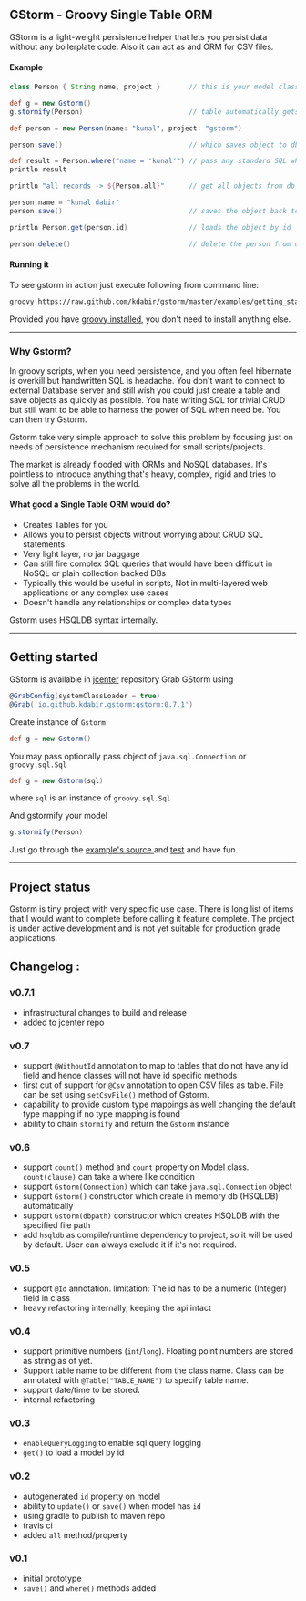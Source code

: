 GStorm - Groovy Single Table ORM
---
GStorm is a light-weight persistence helper that lets you persist data without any boilerplate code. Also it can act as
and ORM for CSV files.

#### Example
```groovy
class Person { String name, project }       // this is your model class

def g = new Gstorm()
g.stormify(Person)                          // table automatically gets created for this class

def person = new Person(name: "kunal", project: "gstorm")

person.save()                               // which saves object to db

def result = Person.where("name = 'kunal'") // pass any standard SQL where clause
println result

println "all records -> ${Person.all}"      // get all objects from db

person.name = "kunal dabir"
person.save()                               // saves the object back to db

println Person.get(person.id)               // loads the object by id

person.delete()                             // delete the person from db

```

#### Running it
To see gstorm in action just execute following from command line:

```bash
groovy https://raw.github.com/kdabir/gstorm/master/examples/getting_started.groovy
``` 

Provided you have [groovy installed](http://groovy-lang.org/install.html), you don't need to install
anything else.

----

### Why Gstorm?

In groovy scripts, when you need persistence, and you often feel hibernate is overkill but handwritten SQL is headache.
You don't want to connect to external Database server and still wish you could just create a table and save objects as
quickly as possible. You hate writing SQL for trivial CRUD but still want to be able to harness the power of SQL when
need be. You can then try Gstorm.

Gstorm take very simple approach to solve this problem by focusing just on needs of persistence mechanism required for
small scripts/projects.

The market is already flooded with ORMs and NoSQL databases. It's pointless to introduce anything that's heavy, complex,
rigid and tries to solve all the problems in the world.

#### What good a Single Table ORM would do? 

- Creates Tables for you
- Allows you to persist objects without worrying about CRUD SQL statements
- Very light layer, no jar baggage
- Can still fire complex SQL queries that would have been difficult in NoSQL or plain collection backed DBs
- Typically this would be useful in scripts, Not in multi-layered web applications or any complex use cases
- Doesn't handle any relationships or complex data types

Gstorm uses HSQLDB syntax internally.

---

## Getting started

GStorm is available in [jcenter](http://jcenter.bintray.com/io/github/kdabir/gstorm/gstorm) repository
Grab GStorm using 

```groovy
@GrabConfig(systemClassLoader = true)
@Grab('io.github.kdabir.gstorm:gstorm:0.7.1')
```

Create instance of `Gstorm`

```groovy
def g = new Gstorm()
```

You may pass optionally pass object of `java.sql.Connection` or `groovy.sql.Sql`

```groovy
def g = new Gstorm(sql)
```

where `sql` is an instance of `groovy.sql.Sql`

And gstormify your model

```groovy
g.stormify(Person)
```


Just go through the [example's source ](examples) and [test](test/gstorm) and have fun.

---

## Project status


Gstorm is tiny project with very specific use case. There is long list of items that I would want to complete before calling it
feature complete. The project is under active development and is not yet suitable for production grade applications.

## Changelog :

### v0.7.1
- infrastructural changes to build and release
- added to jcenter repo

### v0.7
- support `@WithoutId` annotation to map to tables that do not have any id field and hence classes will not have id specific methods
- first cut of support for `@Csv` annotation to open CSV files as table. File can be set using `setCsvFile()` method of Gstorm.
- capability to provide custom type mappings as well changing the default type mapping if no type mapping is found
- ability to chain `stormify` and return the `Gstorm` instance

### v0.6
 - support `count()` method and `count` property on Model class. `count(clause)` can take a where like condition
 - support `Gstorm(Connection)` which can take `java.sql.Connection` object
 - support `Gstorm()` constructor which create in memory db (HSQLDB) automatically
 - support `Gstorm(dbpath)` constructor which creates HSQLDB with the specified file path
 - add `hsqldb` as compile/runtime dependency to project, so it will be used by default. User can always exclude it if it's not required.

### v0.5
 - support `@Id` annotation. limitation: The id has to be a numeric (Integer) field in class
 - heavy refactoring internally, keeping the api intact

### v0.4
 - support primitive numbers (`int`/`long`). Floating point numbers are stored as string as of yet.
 - Support table name to be different from the class name. Class can be annotated with `@Table("TABLE_NAME")` to specify table name.
 - support date/time to be stored.
 - internal refactoring

### v0.3
 - `enableQueryLogging` to enable sql query logging
 - `get()` to load a model by id

### v0.2
 - autogenerated `id` property on model
 - ability to `update()` or `save()` when model has `id`
 - using gradle to publish to maven repo
 - travis ci
 - added `all` method/property

### v0.1
 - initial prototype
 - `save()` and `where()` methods added
